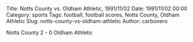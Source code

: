 Title: Notts County vs. Oldham Athletic, 1991/11/02
Date: 1991/11/02 00:00
Category: sports
Tags: football, football scores, Notts County, Oldham Athletic
Slug: notts-county-vs-oldham-athletic
Author: carbonero


Notts County 2 - 0 Oldham Athletic
